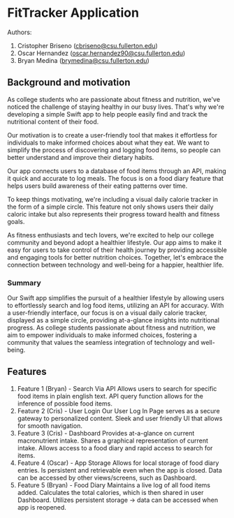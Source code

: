 # FitTracker Application
Authors:
1. Cristopher Briseno (cbriseno@csu.fullerton.edu)
2. Oscar Hernandez (oscar.hernandez90@csu.fullerton.edu)
3. Bryan Medina (brymedina@csu.fullerton.edu)

## Background and motivation
As college students who are passionate about fitness and nutrition, we've noticed the challenge of staying healthy in our busy lives. That's why we're developing a simple Swift app to help people easily find and track the nutritional content of their food.

Our motivation is to create a user-friendly tool that makes it effortless for individuals to make informed choices about what they eat. We want to simplify the process of discovering and logging food items, so people can better understand and improve their dietary habits.

Our app connects users to a database of food items through an API, making it quick and accurate to log meals. The focus is on a food diary feature that helps users build awareness of their eating patterns over time.

To keep things motivating, we're including a visual daily calorie tracker in the form of a simple circle. This feature not only shows users their daily caloric intake but also represents their progress toward health and fitness goals.

As fitness enthusiasts and tech lovers, we're excited to help our college community and beyond adopt a healthier lifestyle. Our app aims to make it easy for users to take control of their health journey by providing accessible and engaging tools for better nutrition choices. Together, let's embrace the connection between technology and well-being for a happier, healthier life.

### Summary
Our Swift app simplifies the pursuit of a healthier lifestyle by allowing users to effortlessly search and log food items, utilizing an API for accuracy. With a user-friendly interface, our focus is on a visual daily calorie tracker, displayed as a simple circle, providing at-a-glance insights into nutritional progress. As college students passionate about fitness and nutrition, we aim to empower individuals to make informed choices, fostering a community that values the seamless integration of technology and well-being.

## Features
1. Feature 1 (Bryan) - Search Via API
    Allows users to search for specific food items in plain english text.
    API query function allows for the inference of possible food items.
2. Feature 2 (Cris) - User Login
    Our User Log In Page serves as a secure gateway to personalized content.
    Sleek and user friendly UI that allows for smooth navigation.
3. Feature 3 (Cris) - Dashboard
    Provides at-a-glance on current macronutrient intake.
    Shares a graphical representation of current intake.
    Allows access to a food diary and rapid access to search for items.
4. Feature 4 (Oscar) - App Storage
    Allows for local storage of food diary entries.
    Is persistent and retrievable even when the app is closed.
    Data can be accessed by other views/screens, such as Dashboard.
5. Feature 5 (Bryan) - Food Diary
    Maintains a live log of all food items added.
    Calculates the total calories, which is then shared in user Dashboard.
    Utilizes persistent storage -> data can be accessed when app is reopened.
